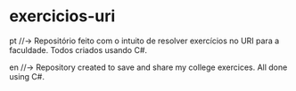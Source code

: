 # exercicios-uri
<p> pt //-> Repositório feito com o intuito de resolver exercícios no URI para a faculdade. Todos criados usando C#.
<p> en //-> Repository created to save and share my college exercices. All done using C#.
